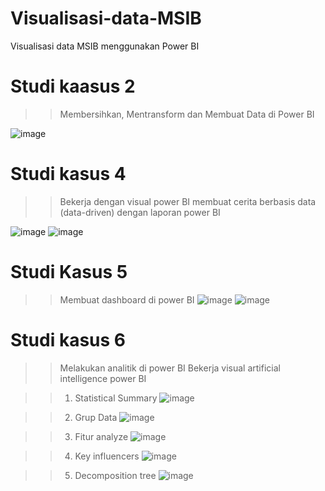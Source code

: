 # Visualisasi-data-MSIB
Visualisasi data MSIB menggunakan Power BI

# Studi kaasus 2
>> Membersihkan, Mentransform dan Membuat Data di Power BI

![image](https://github.com/user-attachments/assets/66b46b6e-a04f-4df2-a4db-cc8b8e6ffd3a)

# Studi kasus 4
>> Bekerja dengan visual power BI
>> membuat cerita berbasis data (data-driven) dengan laporan power BI

![image](https://github.com/user-attachments/assets/7a900827-b91e-4577-83e9-0863caa32087)
![image](https://github.com/user-attachments/assets/7e1fb6ac-87b8-4697-be51-18ed9ced2fc3)

# Studi Kasus 5
>> Membuat dashboard di power BI
![image](https://github.com/user-attachments/assets/dc3d5006-fce6-4395-883d-b504aca2be0d)
![image](https://github.com/user-attachments/assets/253cb6cf-630a-46c2-87b3-cf2478c22d05)

# Studi kasus 6
>> Melakukan analitik di power BI
>> Bekerja visual artificial intelligence power BI

>> 1. Statistical Summary
![image](https://github.com/user-attachments/assets/7ccfa83d-b957-45f6-a99e-5682a483a100)

>> 2. Grup Data
![image](https://github.com/user-attachments/assets/3c2f4a10-550a-41f5-84fd-caf9117fd814)

>> 3. Fitur analyze
![image](https://github.com/user-attachments/assets/057b3d56-3a80-4412-9beb-b2a892aabdef)

>> 4. Key influencers
![image](https://github.com/user-attachments/assets/c5a89ccc-6b20-46f5-b47c-64e414253d12)

>> 5. Decomposition tree 
![image](https://github.com/user-attachments/assets/e34f98da-50ab-42b4-b5d9-ca2e23cf7768)


